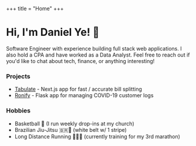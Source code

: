 +++
title = "Home"
+++

# Hi, I'm Daniel Ye! 👋

Software Engineer with experience building full stack web applications. I also hold a CPA and have worked as a Data Analyst. Feel free to reach out if you'd like to chat about tech, finance, or anything interesting!

### Projects
<!-- - [FormLoop](/blog/formloop) - React + Flask app for automating recurring forms -->
- [Tabulate](/blog/tabulate) - Next.js app for fast / accurate bill splitting
- [Ronify](/blog/ronify) - Flask app for managing COVID-19 customer logs

### Hobbies
- Basketball 🏀 (I run weekly drop-ins at my church)
- Brazilian Jiu-Jitsu 🇧🇷🤼 (white belt w/ 1 stripe)
- Long Distance Running 🏃‍♂️💨 (currently training for my 3rd marathon)